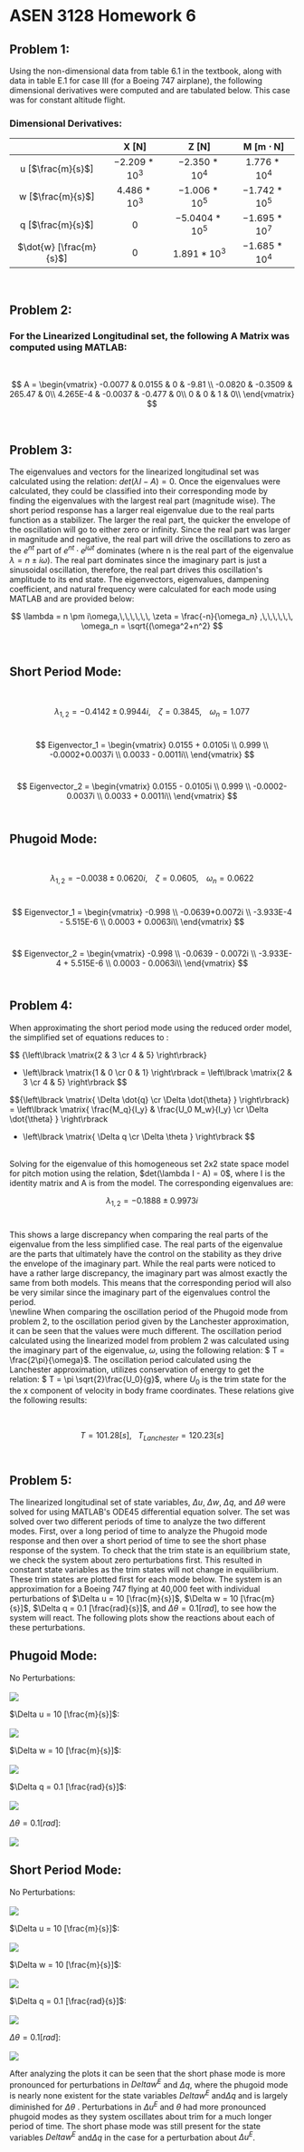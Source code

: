 
# ASEN 3128 Homework 6

## Problem 1:
Using the non-dimensional data from table 6.1 in the textbook, along with data in table E.1 for case III (for a Boeing 747 airplane), the following dimensional derivatives were computed and are tabulated below. This case was for constant altitude flight.


### Dimensional Derivatives:
|                         | **X [N]**     | **Z [N]**       | **M [m $\cdot$ N]** |
|:-----------------------:|:-------------:|:---------------:|:-------------------:|
| u [$\frac{m}{s}$]       | $-2.209*10^3$ |  $-2.350*10^4$  |  $1.776*10^4$       |
| w [$\frac{m}{s}$]       |  $4.486*10^3$ |  $-1.006*10^5$  |  $-1.742*10^5$      |
| q [$\frac{m}{s}$]       |  0            |  $-5.0404*10^5$ |  $-1.695*10^7$      |
| $\dot{w} [\frac{m}{s}$] |  0            |  $1.891*10^3$   |  $-1.685*10^4$      |

<br/>

## Problem 2:

### For the Linearized Longitudinal set, the following A Matrix was computed using MATLAB:
<br/>

$$
A =
\begin{vmatrix}
-0.0077 & 0.0155 & 0 & -9.81 \\
-0.0820 & -0.3509 & 265.47 & 0\\
4.265E-4 & -0.0037 & -0.477 & 0\\
0 & 0 & 1 & 0\\
\end{vmatrix}
$$

<br/>

## Problem 3:
The eigenvalues and vectors for the linearized longitudinal set was calculated using the relation: $det(\lambda I - A) = 0$. Once the eigenvalues were calculated, they could be classified into their corresponding mode by finding the eigenvalues with the largest real part (magnitude wise). The short period response has a larger real eigenvalue due to the real parts function as a stabilizer. The larger the real part, the quicker the envelope of the oscillation will go to either zero or infinity. Since the real part was larger in magnitude and negative, the real part will drive the oscillations to zero as the $e^{n t}$ part of $e^{n t}\cdot e^{j\omega t}$ dominates (where n is the real part of the eigenvalue $\lambda = n \pm i\omega$). The real part dominates since the imaginary part is just a sinusoidal oscillation, therefore, the real part drives this oscillation's amplitude to its end state. The eigenvectors, eigenvalues, dampening coefficient, and natural frequency were calculated for each mode  using MATLAB and are provided below:
<br/>

$$
\lambda = n \pm i\omega,\,\,\,\,\,\, \zeta = \frac{-n}{\omega_n}  ,\,\,\,\,\,\, \omega_n = \sqrt{(\omega^2+n^2}
$$

<br/>

## Short Period Mode:
<br/>

$$
\lambda_{1,2} = -0.4142 \pm 0.9944i ,\,\,\,\,\,\, \zeta = 0.3845  ,\,\,\,\,\,\, \omega_n = 1.077
$$
<br/>

$$
Eigenvector_1 =
\begin{vmatrix}
0.0155 + 0.0105i \\
0.999 \\
-0.0002+0.0037i \\
0.0033 - 0.0011i\\
\end{vmatrix}
$$
<br/>

$$
Eigenvector_2 =
\begin{vmatrix}
0.0155 - 0.0105i \\
0.999 \\
-0.0002-0.0037i \\
0.0033 + 0.0011i\\
\end{vmatrix}
$$
<br/>

## Phugoid Mode:
<br/>

$$
\lambda_{1,2} = -0.0038 \pm 0.0620i ,\,\,\,\,\,\, \zeta = 0.0605  ,\,\,\,\,\,\, \omega_n = 0.0622
$$
<br/>

$$
Eigenvector_1 =
\begin{vmatrix}
-0.998 \\
-0.0639+0.0072i \\
-3.933E-4 - 5.515E-6 \\
0.0003 + 0.0063i\\
\end{vmatrix}
$$
<br/>

$$
Eigenvector_2 =
\begin{vmatrix}
-0.998 \\
-0.0639 - 0.0072i \\
-3.933E-4 + 5.515E-6 \\
0.0003 - 0.0063i\\
\end{vmatrix}
$$
<br/>

## Problem 4:
When approximating the short period mode using the reduced order model, the simplified set of equations reduces to :

$$ {\left\lbrack \matrix{2 & 3 \cr 4 & 5} \right\rbrack} 
* \left\lbrack \matrix{1 & 0 \cr 0 & 1} \right\rbrack
= \left\lbrack \matrix{2 & 3 \cr 4 & 5} \right\rbrack
$$

$${\left\lbrack \matrix{ \Delta \dot{q} \cr \Delta \dot{\theta} } \right\rbrack}
= \left\lbrack \matrix{ \frac{M_q}{I_y} & \frac{U_0 M_w}{I_y} \cr \Delta \dot{\theta} } \right\rbrack
* \left\lbrack \matrix{ \\Delta q \cr \Delta \theta } \right\rbrack
$$

<br/>
Solving for the eigenvalue of this homogeneous set 2x2 state space model for pitch motion using the relation, $det(\lambda I - A) = 0$, where I is the identity matrix and A is from the model. The corresponding eigenvalues are:
<br/>

$$
\lambda_{1,2} = -0.1888 \pm 0.9973i 
$$
<br/>

 This shows a large discrepancy when comparing the real parts of the eigenvalue from the less simplified case. The real parts of the eigenvalue are the parts that ultimately have the control on the stability as they drive the envelope of the imaginary part. While the real parts were noticed to have a rather large discrepancy, the imaginary part was almost exactly the same from both models. This means that the corresponding period will also be very similar since the imaginary part of the eigenvalues control the period.  
 \newline
 When comparing the oscillation period of the Phugoid mode from problem 2, to the oscillation period given by the Lanchester approximation, it can be seen that the values were much different.
 The oscillation period calculated using the linearized model from problem 2 was calculated using the imaginary part of the eigenvalue, $\omega$, using the following relation: $ T = \frac{2\pi}{\omega}$. The oscillation period calculated using the Lanchester approximation, utilizes conservation of energy to get the relation: $ T = \pi \sqrt{2}\frac{U_0}{g}$, where $U_0$ is the trim state for the the x component of velocity in body frame coordinates. These relations give the following results:
 
 <br/>

$$
 T = 101.28 [s] ,\,\,\,\,\,T_{Lanchester} = 120.23 [s] 
$$
<br/>
 
## Problem 5:
 The linearized longitudinal set of state variables, $\Delta u$, $\Delta w$, $\Delta q$, and $\Delta \theta$ were solved for using MATLAB's ODE45 differential equation solver. The set was solved over two different periods of time to analyze the two different modes. First, over a long period of time to analyze the Phugoid mode response and then over a short period of time to see the short phase response of the system. To check that the trim state is an equilibrium state, we check the system about zero perturbations first. This resulted in constant state variables as the trim states will not change in equilibrium. These trim states are plotted first for each mode below. The system is an approximation for a Boeing 747 flying at 40,000 feet with individual perturbations of $\Delta u = 10 [\frac{m}{s}]$, $\Delta w = 10 [\frac{m}{s}]$, $\Delta q = 0.1 [\frac{rad}{s}]$, and $\Delta \theta = 0.1 [rad]$, to see how the system will react. The following plots show the reactions about each of these perturbations.
 
## Phugoid Mode:

No Perturbations:<br/> <br/>
<img src="./Images/Phu_none.jpg" />


$\Delta u = 10 [\frac{m}{s}]$:<br/> <br/>
<img src="./Images/Phu_U.jpg" />

$\Delta w = 10 [\frac{m}{s}]$:<br/> <br/>
<img src="./Images/Phu_W.jpg" />

$\Delta q = 0.1 [\frac{rad}{s}]$:<br/> <br/>
<img src="./Images/Phu_q.jpg" />

$\Delta \theta = 0.1 [rad]$:<br/> <br/>
<img src="./Images/Phu_theta.jpg" />

## Short Period Mode:

No Perturbations:<br/> <br/>
<img src="./Images/SP_none.jpg" />

$\Delta u = 10 [\frac{m}{s}]$:<br/> <br/>
<img src="./Images/SP_U.jpg" />

$\Delta w = 10 [\frac{m}{s}]$:<br/> <br/>
<img src="./Images/SP_W.jpg" />

$\Delta q = 0.1 [\frac{rad}{s}]$:<br/> <br/>
<img src="./Images/SP_q.jpg" />

$\Delta \theta = 0.1 [rad]$:<br/> <br/>
<img src="./Images/SP_theta.jpg" />

After analyzing the plots it can be seen that the short phase mode is more pronounced for perturbations in $Delta w^E$ and $\Delta q$, where the phugoid mode is nearly none existent for the state variables $Delta w^E$ and$\Delta q$ and is largely diminished for $\Delta \theta$ . Perturbations in $\Delta u^E$ and $\theta$ had more pronounced phugoid modes as they system oscillates about trim for a much longer period of time. The short phase mode was still present for the state variables  $Delta w^E$ and$\Delta q$ in the case for a perturbation about $\Delta u^E$.
